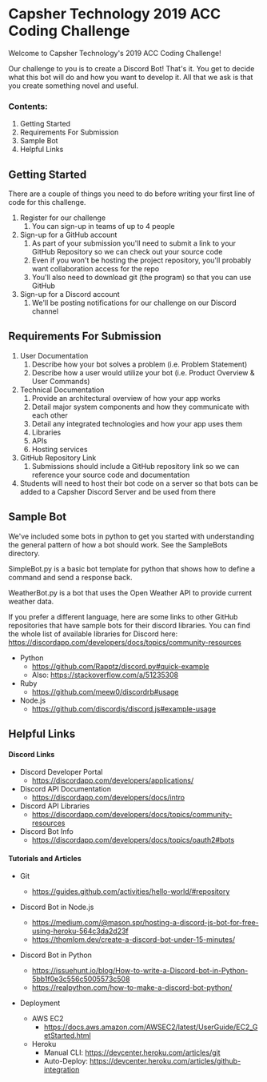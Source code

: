 # Capsher Technology 2019 ACC Coding Challenge

Welcome to Capsher Technology's 2019 ACC Coding Challenge!

Our challenge to you is to create a Discord Bot! That's it. You get to decide what this bot will do and how you want to develop it. All that we ask is that you create something novel and useful.

### Contents:
1. Getting Started
2. Requirements For Submission
3. Sample Bot
4. Helpful Links

## Getting Started
There are a couple of things you need to do before writing your first line of code for this challenge.
1. Register for our challenge
    1. You can sign-up in teams of up to 4 people
1. Sign-up for a GitHub account
    1. As part of your submission you'll need to submit a link to your GitHub Repository so we can check out your source code
    1. Even if you won't be hosting the project repository, you'll probably want collaboration access for the repo
    1. You'll also need to download git (the program) so that you can use GitHub
1. Sign-up for a Discord account
    1. We'll be posting notifications for our challenge on our Discord channel

## Requirements For Submission
1. User Documentation
    1. Describe how your bot solves a problem (i.e. Problem Statement)
    1. Describe how a user would utilize your bot (i.e. Product Overview & User Commands)
1. Technical Documentation
    1. Provide an architectural overview of how your app works
      1. Detail major system components and how they communicate with each other
    1. Detail any integrated technologies and how your app uses them
      1. Libraries
      1. APIs
      1. Hosting services
1. GitHub Repository Link
    1. Submissions should include a GitHub repository link so we can reference your source code and documentation
1. Students will need to host their bot code on a server so that bots can be added to a Capsher Discord Server and be used from there

## Sample Bot
We've included some bots in python to get you started with understanding the general pattern of how a bot should work. See the SampleBots directory.

SimpleBot.py is a basic bot template for python that shows how to define a command and send a response back.

WeatherBot.py is a bot that uses the Open Weather API to provide current weather data.

If you prefer a different language, here are some links to other GitHub repositories that have sample bots for their discord libraries. You can find the whole list of available libraries for Discord here: https://discordapp.com/developers/docs/topics/community-resources

* Python
  * https://github.com/Rapptz/discord.py#quick-example
  * Also: https://stackoverflow.com/a/51235308
* Ruby
  * https://github.com/meew0/discordrb#usage
* Node.js
  * https://github.com/discordjs/discord.js#example-usage

## Helpful Links

#### Discord Links
* Discord Developer Portal
  * https://discordapp.com/developers/applications/
* Discord API Documentation
  * https://discordapp.com/developers/docs/intro
* Discord API Libraries
  * https://discordapp.com/developers/docs/topics/community-resources
* Discord Bot Info
  * https://discordapp.com/developers/docs/topics/oauth2#bots

#### Tutorials and Articles
* Git
  * https://guides.github.com/activities/hello-world/#repository

* Discord Bot in Node.js
  * https://medium.com/@mason.spr/hosting-a-discord-js-bot-for-free-using-heroku-564c3da2d23f
  * https://thomlom.dev/create-a-discord-bot-under-15-minutes/
* Discord Bot in Python
  * https://issuehunt.io/blog/How-to-write-a-Discord-bot-in-Python-5bb1f0e3c556c5005573c508
  * https://realpython.com/how-to-make-a-discord-bot-python/

* Deployment
  * AWS EC2
    * https://docs.aws.amazon.com/AWSEC2/latest/UserGuide/EC2_GetStarted.html
  * Heroku
    * Manual CLI: https://devcenter.heroku.com/articles/git
    * Auto-Deploy: https://devcenter.heroku.com/articles/github-integration
